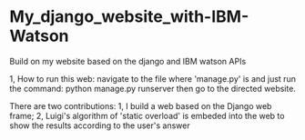 # My_django_website_with-IBM-Watson
Build on my website based on the django and IBM watson APIs

1, How to run this web:
navigate to the file where 'manage.py' is and just run the command:
python manage.py runserver
then go to the directed website.

There are two contributions:
1, I build a web based on the Django web frame;
2, Luigi's algorithm of 'static overload' is embeded into the web to show the results according to the user's answer
